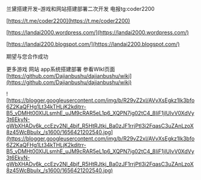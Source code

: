  兰黛搭建开发–游戏和网站搭建部署二次开发 电报tg:coder2200

[https://t.me/coder2200](https://t.me/coder2200)

[https://landai2000.wordpress.com/](https://landai2000.wordpress.com/)


[https://landai2200.blogspot.com/](https://landai2200.blogspot.com/)


期望与您合作成功


更多游戏 网站 app系统搭建部署 参看WIkI页面 [https://github.com/Dajianbushu/dajianbushu/wiki](https://github.com/Dajianbushu/dajianbushu/wiki)



![https://blogger.googleusercontent.com/img/b/R29vZ2xl/AVvXsEgkz1lk3bfo6Z2KaQFHg1Lt34kTHLjK2kditrr-B5_vDMHt00XlJLsmhE_uJM9cRAR5eL1p6_XQPN7ig02tC4_8IiF1jlUIvV0XdVy3t6EkyN-gWbXHADv6k_ccEzv2Nl_4bjf_R5HtRJtkj_Ba0zJF1rrjPtl3i2FqasC3uZAnLzoX8z45WcBbuIx_/s1600/1656421202540.jpg](https://blogger.googleusercontent.com/img/b/R29vZ2xl/AVvXsEgkz1lk3bfo6Z2KaQFHg1Lt34kTHLjK2kditrr-B5_vDMHt00XlJLsmhE_uJM9cRAR5eL1p6_XQPN7ig02tC4_8IiF1jlUIvV0XdVy3t6EkyN-gWbXHADv6k_ccEzv2Nl_4bjf_R5HtRJtkj_Ba0zJF1rrjPtl3i2FqasC3uZAnLzoX8z45WcBbuIx_/s1600/1656421202540.jpg)


